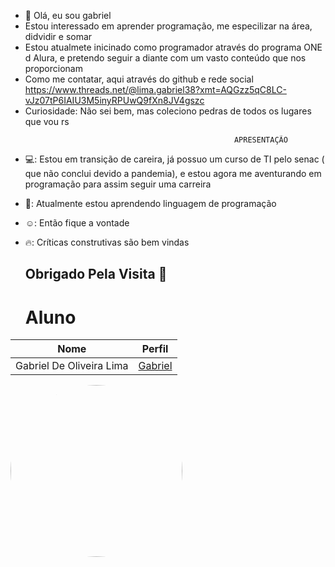 - 👋 Olá, eu sou gabriel
-  Estou interessado em aprender programação, me especilizar na área, didvidir e somar
-  Estou atualmete inicinado como programador através do programa ONE d Alura, e pretendo seguir a diante com um vasto conteúdo que nos proporcionam
-  Como me contatar, aqui através do github e rede social https://www.threads.net/@lima.gabriel38?xmt=AQGzz5qC8LC-vJz07tP6IAIU3M5inyRPUwQ9fXn8JV4gszc
-  Curiosidade: Não sei bem, mas coleciono pedras de todos os lugares que vou rs

<!---
Gabslimah/Gabslimah is a ✨ special ✨ repository because its `README.md` (this file) appears on your GitHub profile.
You can click the Preview link to take a look at your changes.
--->     
                                                      APRESENTAÇÃO
- 💻: Estou em transição de careira, já possuo um curso de TI pelo senac ( que não conclui devido a pandemia), e estou agora me aventurando em programação para assim seguir uma carreira
- 💪: Atualmente estou aprendendo linguagem de programação
- ☺️: Então fique a vontade
- 🔥: Críticas construtivas são bem vindas


   ## Obrigado Pela Visita 🏃

  # Aluno
| Nome          | Perfil          |
|---------------|------------------|
| Gabriel De Oliveira Lima| [Gabriel](https://github.com/Gabslimah) |
<img src="eu.jpg" alt="Sua Foto" width="275" height="275" style="border-radius: 200%;" />

